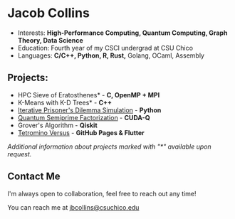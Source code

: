 # Jacob Collins
- Interests: **High-Performance Computing, Quantum Computing, Graph Theory, Data Science**
- Education: Fourth year of my CSCI undergrad at CSU Chico
- Languages: **C/C++, Python, R, Rust,** Golang, OCaml, Assembly

## Projects:
   - HPC Sieve of Eratosthenes\* - **C, OpenMP + MPI**
   - K-Means with K-D Trees\* - **C++**
   - [Iterative Prisoner's Dilemma Simulation](https://github.com/collinsjacob127/IterativePrisonersDilemma) - **Python**
   - [Quantum Semiprime Factorization](https://github.com/collinsjacob127/QuantumFactoring) - **CUDA-Q**
   - Grover's Algorithm - **Qiskit**
   - [Tetromino Versus](https://collinsjacob127.github.io/Tetromino-Versus/#/) - **GitHub Pages & Flutter**

*Additional information about projects marked with "\*" available upon request.*

## Contact Me
I'm always open to collaboration, feel free to reach out any time!

You can reach me at jbcollins@csuchico.edu

